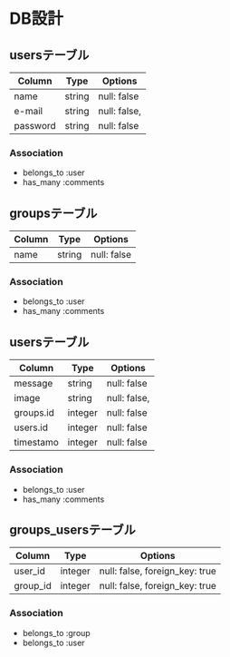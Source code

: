 # DB設計

## usersテーブル
|Column|Type|Options|
|------|----|-------|
|name|string|null: false|
|e-mail|string|null: false,   |
|password|string|null: false|
### Association
- belongs_to :user
- has_many :comments

## groupsテーブル
|Column|Type|Options|
|------|----|-------|
|name|string|null: false|
### Association
- belongs_to :user
- has_many :comments

## usersテーブル
|Column|Type|Options|
|------|----|-------|
|message|string|null: false|
|image|string|null: false,   |
|groups.id|integer|null: false|
|users.id|integer|null: false|
|timestamo|integer|null: false|
### Association
- belongs_to :user
- has_many :comments

## groups_usersテーブル
|Column|Type|Options|
|------|----|-------|
|user_id|integer|null: false, foreign_key: true|
|group_id|integer|null: false, foreign_key: true|
### Association
- belongs_to :group
- belongs_to :user
